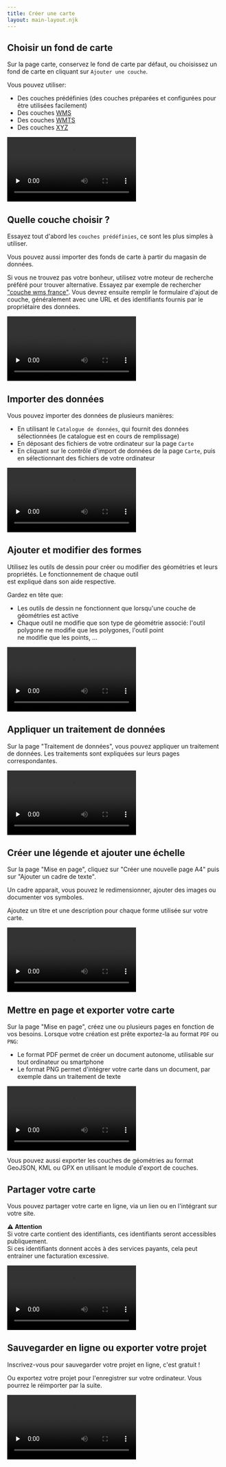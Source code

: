```yaml
---
title: Créer une carte
layout: main-layout.njk
---
```


## Choisir un fond de carte

Sur la page carte, conservez le fond de carte par défaut, ou choisissez un fond de carte en cliquant sur
`Ajouter une couche`.

Vous pouvez utiliser:

- Des couches prédéfinies (des couches préparées et configurées pour être utilisées facilement)
- Des couches <a href="https://fr.wikipedia.org/wiki/Web_Map_Service" target="_blank">WMS</a>
- Des couches <a href="https://fr.wikipedia.org/wiki/Web_Map_Tile_Service" target="_blank">WMTS</a>
- Des couches <a href="https://developers.planet.com/planetschool/xyz-tiles-and-slippy-maps/">XYZ</a>

<video controls src="../assets/add-predefined-layer.mp4" preload="none"></video>

## Quelle couche choisir ?

Essayez tout d'abord les `couches prédéfinies`, ce sont les plus simples à utiliser.

Vous pouvez aussi importer des fonds de carte à partir du magasin de données.

Si vous ne trouvez pas votre bonheur, utilisez votre moteur de recherche préféré pour trouver alternative.
Essayez par exemple de rechercher <a href="https://duckduckgo.com/?q=couche+wms+france&t=h_&ia=web" target="_blank">"couche wms france"</a>. Vous devrez ensuite remplir le formulaire d'ajout de couche,
généralement avec une URL et des identifiants fournis par le propriétaire des données.

<video controls src="../assets/add-datastore-layer.mp4" preload="none"></video>

## Importer des données

Vous pouvez importer des données de plusieurs manières:

- En utilisant le `Catalogue de données`, qui fournit des données sélectionnées (le catalogue est en cours de remplissage)
- En déposant des fichiers de votre ordinateur sur la page `Carte`
- En cliquant sur le contrôle d'import de données de la page `Carte`, puis en sélectionnant des fichiers de
  votre ordinateur

<video controls src="../assets/import-by-drop.mp4" preload="none"></video>

## Ajouter et modifier des formes

Utilisez les outils de dessin pour créer ou modifier des géométries et leurs propriétés. Le fonctionnement de chaque outil  
est expliqué dans son aide respective.

Gardez en tête que:

- Les outils de dessin ne fonctionnent que lorsqu'une couche de géométries est active
- Chaque outil ne modifie que son type de géométrie associé: l'outil polygone ne modifie que les polygones, l'outil point  
  ne modifie que les points, ...

<video controls src="../assets/create-points.mp4" preload="none"></video>

## Appliquer un traitement de données

Sur la page "Traitement de données", vous pouvez appliquer un traitement de données. Les traitements sont expliquées
sur leurs pages correspondantes.

<video controls src="../assets/color-gradients.mp4" preload="none"></video>

## Créer une légende et ajouter une échelle

Sur la page "Mise en page", cliquez sur "Créer une nouvelle page A4" puis sur "Ajouter un cadre de texte".

Un cadre apparait, vous pouvez le redimensionner, ajouter des images ou documenter vos symboles.

Ajoutez un titre et une description pour chaque forme utilisée sur votre carte.

<video controls src="../assets/create-scale-legend.mp4" preload="none"></video>

## Mettre en page et exporter votre carte

Sur la page "Mise en page", créez une ou plusieurs pages en fonction de vos besoins. Lorsque votre création est prête
exportez-la au format `PDF` ou `PNG`:

- Le format PDF permet de créer un document autonome, utilisable sur tout ordinateur ou smartphone
- Le format PNG permet d'intégrer votre carte dans un document, par exemple dans un traitement de texte

<video controls src="../assets/pdf-export.mp4" preload="none"></video>

Vous pouvez aussi exporter les couches de géométries au format GeoJSON, KML ou GPX en utilisant le module d'export de couches.

## Partager votre carte

Vous pouvez partager votre carte en ligne, via un lien ou en l'intégrant sur votre site.

<div class="alert alert-warning">
  <b>⚠️ Attention</b><br />
  Si votre carte contient des identifiants, ces identifiants seront accessibles publiquement.<br />  
  Si ces identifiants donnent accès à des services payants, cela peut entrainer une facturation excessive.<br />  
</div>

<video controls src="../assets/shared-map.mp4" preload="none"></video>

## Sauvegarder en ligne ou exporter votre projet

Inscrivez-vous pour sauvegarder votre projet en ligne, c'est gratuit !

Ou exportez votre projet pour l'enregistrer sur votre ordinateur. Vous pourrez le réimporter par la suite.

<video controls src="../assets/export-project.mp4" preload="none"></video>
